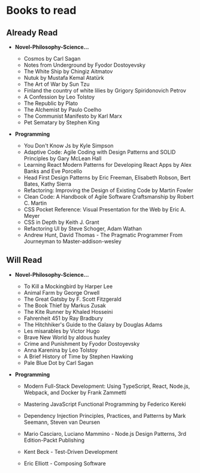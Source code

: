 # Books to read

## Already Read

- **Novel-Philosophy-Science...**

  - Cosmos by Carl Sagan
  - Notes from Underground by Fyodor Dostoyevsky
  - The White Ship by Chingiz Aitmatov
  - Nutuk by Mustafa Kemal Atatürk
  - The Art of War by Sun Tzu
  - Finland the country of white lilies by Grigory Spiridonovich Petrov
  - A Confession by Leo Tolstoy
  - The Republic by Plato
  - The Alchemist by Paulo Coelho
  - The Communist Manifesto by Karl Marx
  - Pet Sematary by Stephen King

- **Programming**
  - You Don't Know Js by Kyle Simpson
  - Adaptive Code: Agile Coding with Design Patterns and SOLID Principles by Gary McLean Hall
  - Learning React Modern Patterns for Developing React Apps by Alex Banks and Eve Porcello
  - Head First Design Patterns by Eric Freeman, Elisabeth Robson, Bert Bates, Kathy Sierra
  - Refactoring: Improving the Design of Existing Code by Martin Fowler
  - Clean Code: A Handbook of Agile Software Craftsmanship by Robert C. Martin
  - CSS Pocket Reference: Visual Presentation for the Web by Eric A. Meyer
  - CSS in Depth by Keith J. Grant
  - Refactoring UI by Steve Schoger, Adam Wathan
  - Andrew Hunt, David Thomas - The Pragmatic Programmer From Journeyman to Master-addison-wesley

## Will Read

- **Novel-Philosophy-Science...**

  - To Kill a Mockingbird by Harper Lee
  - Animal Farm by George Orwell
  - The Great Gatsby by F. Scott Fitzgerald
  - The Book Thief by Markus Zusak
  - The Kite Runner by Khaled Hosseini
  - Fahrenheit 451 by Ray Bradbury
  - The Hitchhiker's Guide to the Galaxy by Douglas Adams
  - Les misarables by Victor Hugo
  - Brave New World by aldous huxley
  - Crime and Punishment by Fyodor Dostoyevsky
  - Anna Karenina by Leo Tolstoy
  - A Brief History of Time by Stephen Hawking
  - Pale Blue Dot by Carl Sagan

- **Programming**

  - Modern Full-Stack Development: Using TypeScript, React, Node.js, Webpack, and Docker by Frank Zammetti
  - Mastering JavaScript Functional Programming by Federico Kereki
  - Dependency Injection Principles, Practices, and Patterns by Mark Seemann, Steven van Deursen
  - Mario Casciaro, Luciano Mammino - Node.js Design Patterns, 3rd Edition-Packt Publishing

  - Kent Beck - Test-Driven Development
  - Eric Elliott - Composing Software
